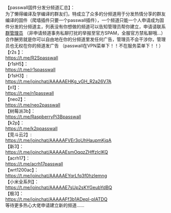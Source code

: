 【passwall固件分发分频道汇总】：           
为了懒得编译及学编译的群友们，特成立了众多的分频道用于分发热情分享的群友编译的固件（爬墙插件只要一个passwall插件），一个频道只能一个人申请成为固件分发的分频道主，列表没有你想做的频道可以告知管理员帮你建立，申请请联系 [群管理员](https://t.me/wefuxkgfw) （非申请频道事务私聊打扰的举报至官方SPAM，全服官方禁私聊哦...） 合作酬劳就是你可以自由地在你的分频道里发任何广告，管理员不会干涉你，管理员也无权在你的频道发广告
（passwall在VPN菜单下！！不在服务菜单下！！）             
【r2s 】：           
https://t.me/R2Spasswall              
【r1sH5】：                         
https://t.me/r1spasswall                 
【r1sH3】:                
https://t.me/joinchat/AAAAAEHKg_vGH_R2a26V7A                       
【n1】：                 
https://t.me/n1passwall                    
【neo2】：                       
https://t.me/neo2passwall                  
【树莓派3b】：               
https://t.me/RaspberryPi3Bpasswall                 
【k2p】：                  
https://t.me/k2ppasswall                 
【竞斗云2】:                   
https://t.me/joinchat/AAAAAFVEr3oUhHaupmKjqA                       
【新3】：                      
https://t.me/joinchat/AAAAAEsmOqqzZHffzlclKQ                        
【acrh17】：                      
https://t.me/acrh17passwall                   
【wrt1200ac】：                      
https://t.me/joinchat/AAAAAEYqrLfq3f0hzIemng                  
【小米全系列】：                        
https://t.me/joinchat/AAAAAE7sUp2sKYGeubYdBQ                     
【极3】：               
https://t.me/joinchat/AAAAAFf3b1ADepI-pIATDQ                    
等待更多热心大佬申请建立新的频道......                  


